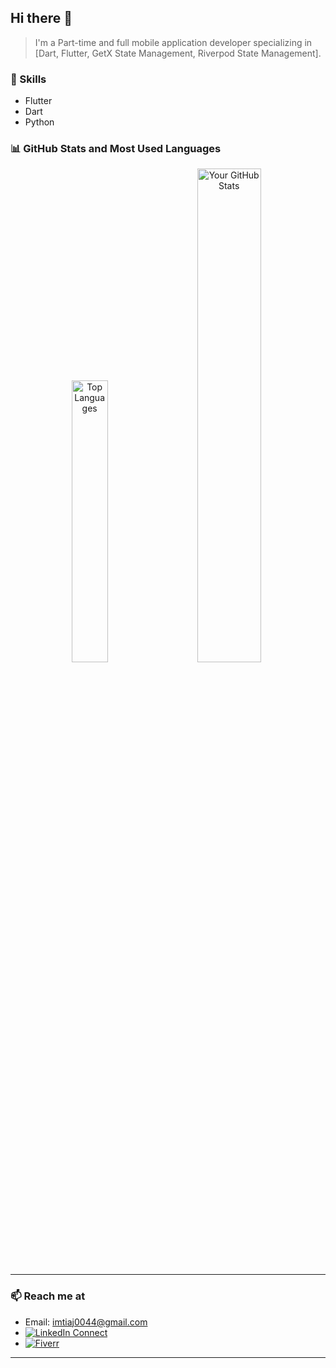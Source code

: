 ## Hi there 👋

> I'm a Part-time and full mobile application developer specializing in [Dart, Flutter, GetX State Management, Riverpod State Management].

### 🚀 Skills
- Flutter
- Dart
- Python

### 📊 GitHub Stats and Most Used Languages

<div align="center">
  <img src="https://github-readme-stats.vercel.app/api/top-langs/?username=Error-Imtiaj&layout=compact&bg_color=ffffff&text_color=333333&title_color=007bff&icon_color=20c997" alt="Top Languages" width="34%" style="margin-right: 20px;" />
  <img src="https://github-readme-stats.vercel.app/api?username=Error-Imtiaj&show_icons=true&bg_color=ffffff&text_color=333333&title_color=007bff&icon_color=20c997" alt="Your GitHub Stats" width="45%" />
  
</div>

---

### 📫 Reach me at

- Email: imtiaj0044@gmail.com
- [![LinkedIn Connect](https://img.shields.io/badge/%20-Connect-black?color=14171A&labelColor=212121&logo=linkedin&logoColor=ffffff)](https://www.linkedin.com/in/mohammad-imtiaj-hossen-240803286/)
- [![Fiverr](https://img.shields.io/badge/Fiverr-1DBF73?style=flat&logo=fiverr&logoColor=white)](https://www.fiverr.com/digimarket01)  

---

